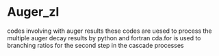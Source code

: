 # Auger_zl
codes involving with auger results
these codes are uesed to process the multiple auger decay results by python and fortran
cda.for is used to branching ratios for the second step in the cascade processes
